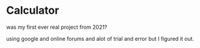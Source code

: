 # Calculator
was my first ever real project from 2021?

using google and online forums and alot of trial and error but I figured it out.
